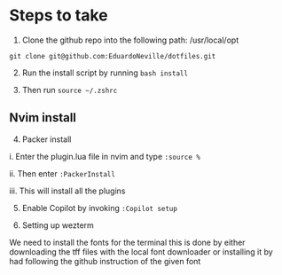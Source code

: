 # Steps to take

1. Clone the github repo into the following path: /usr/local/opt

``` git clone git@github.com:EduardoNeville/dotfiles.git ```

2. Run the install script by running
``` bash install ```

3. Then run ```source ~/.zshrc```

## Nvim install

4. Packer install  

i. Enter the plugin.lua file in nvim and type  ```:source % ```

ii. Then enter ```:PackerInstall``` 

iii. This will install all the plugins 

5. Enable Copilot by invoking ```:Copilot setup``` 

6. Setting up wezterm

We need to install the fonts for the terminal this is done by either downloading the tff files with the local font downloader or installing it by had following the github instruction of the given font  
